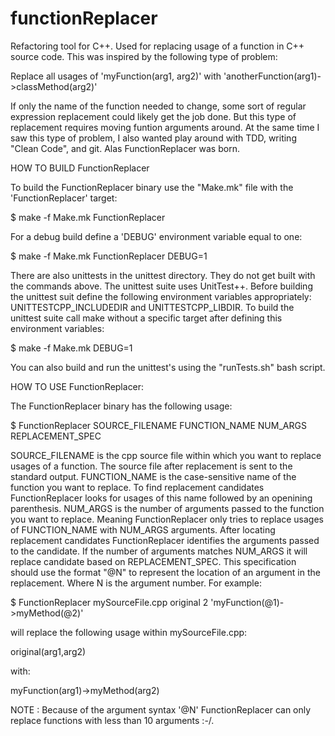 functionReplacer
================

Refactoring tool for C++.  Used for replacing usage of a function in C++ source code.  This was inspired by the following type of problem:

Replace all usages of 'myFunction(arg1, arg2)' with 'anotherFunction(arg1)->classMethod(arg2)'

If only the name of the function needed to change, some sort of regular expression replacement could likely get the job done.  But this type of replacement requires moving funtion arguments around. At the same time I saw this type of problem, I also wanted play around with TDD, writing "Clean Code", and git.  Alas FunctionReplacer was born.

HOW TO BUILD FunctionReplacer

To build the FunctionReplacer binary use the "Make.mk" file with the 'FunctionReplacer' target:

$ make -f Make.mk FunctionReplacer

For a debug build define a 'DEBUG' environment variable equal to one:

$ make -f Make.mk FunctionReplacer DEBUG=1

There are also unittests in the unittest directory.  They do not get built with the commands above.  The unittest suite uses UnitTest++.  Before building the unittest suit define the following environment variables appropriately: UNITTESTCPP_INCLUDEDIR and UNITTESTCPP_LIBDIR.  To build the unittest suite call make without a specific target after defining this environment variables:

$ make -f Make.mk DEBUG=1

You can also build and run the unittest's using the "runTests.sh" bash script.  

HOW TO USE FunctionReplacer:

The FunctionReplacer binary has the following usage:

$ FunctionReplacer SOURCE_FILENAME FUNCTION_NAME NUM_ARGS REPLACEMENT_SPEC

SOURCE_FILENAME is the cpp source file within which you want to replace usages of a function.  The source file after replacement is sent to the standard output. FUNCTION_NAME is the case-sensitive name of the function you want to replace.  To find replacement candidates FunctionReplacer looks for usages of this name followed by an openining parenthesis.  NUM_ARGS is the number of arguments passed to the function you want to replace.  Meaning FunctionReplacer only tries to replace usages of FUNCTION_NAME with NUM_ARGS arguments.  After locating replacement candidates FunctionReplacer identifies the arguments passed to the candidate.  If the number of arguments matches NUM_ARGS it will replace candidate based on REPLACEMENT_SPEC.  This specification should use the format "@N" to represent the location of an argument in the replacement.  Where N is the argument number.  For example:

$ FunctionReplacer mySourceFile.cpp original 2 'myFunction(@1)->myMethod(@2)'

will replace the following usage within mySourceFile.cpp:

original(arg1,arg2)

with:

myFunction(arg1)->myMethod(arg2)

NOTE : Because of the argument syntax '@N' FunctionReplacer can only replace functions with less than 10 arguments :-/.  